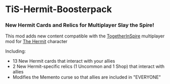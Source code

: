 # TiS-Hermit-Boosterpack

### New Hermit Cards and Relics for Multiplayer Slay the Spire!

This mod adds new content compatible with the [TogetherInSpire](https://steamcommunity.com/sharedfiles/filedetails/?id=2384072973) multiplayer mod for [The Hermit](https://steamcommunity.com/sharedfiles/filedetails/?id=2137404781) character

Including:
- 13 New Hermit cards that interact with your allies
- 2 New Hermit-specific relics (1 Uncommon and 1 Shop) that interact with allies
- Modifies the Memento curse so that allies are included in "EVERYONE"
